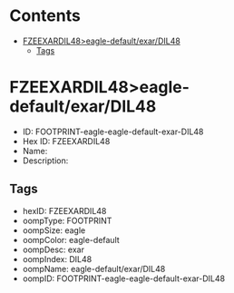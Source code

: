 



Contents
========

* [FZEEXARDIL48>eagle-default/exar/DIL48](#fzeexardil48eagle-defaultexardil48)
	* [Tags](#tags)

# FZEEXARDIL48>eagle-default/exar/DIL48

- ID: FOOTPRINT-eagle-eagle-default-exar-DIL48
- Hex ID: FZEEXARDIL48
- Name: 
- Description: 

## Tags

- hexID: FZEEXARDIL48
- oompType: FOOTPRINT
- oompSize: eagle
- oompColor: eagle-default
- oompDesc: exar
- oompIndex: DIL48
- oompName: eagle-default/exar/DIL48
- oompID: FOOTPRINT-eagle-eagle-default-exar-DIL48
